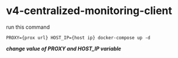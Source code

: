 # v4-centralized-monitoring-client

run this command 
```
PROXY={prox url} HOST_IP={host ip} docker-compose up -d
```
***change value of PROXY and HOST_IP variable***
